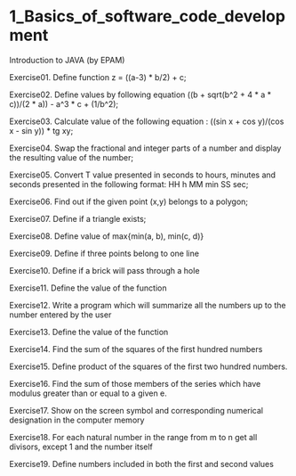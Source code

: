 # 1_Basics_of_software_code_development
Introduction to JAVA (by EPAM)

Exercise01. Define function z = ((a-3) * b/2) + c;

Exercise02. Define values by following equation ((b + sqrt(b^2 + 4 * a * c))/(2 * a)) - a^3 * c + (1/b^2);

Exercise03. Calculate value of the following equation : ((sin x + cos y)/(cos x - sin y)) * tg xy;

Exercise04. Swap the fractional and integer parts of a number and display the resulting value of the number;

Exercise05. Convert T value presented in seconds to hours, minutes and seconds presented in the following format: HH h MM min SS sec;

Exercise06. Find out if the given point (x,y) belongs to a polygon;

Exercise07. Define if a triangle exists;

Exercise08. Define value of max{min(a, b), min(c, d)}

Exercise09. Define if three points belong to one line

Exercise10. Define if a brick will pass through a hole

Exercise11. Define the value of the function

Exercise12. Write a program which will summarize all the numbers up to the number entered by the user

Exercise13. Define the value of the function

Exercise14. Find the sum of the squares of the first hundred numbers

Exercise15. Define product of the squares of the first two hundred numbers.

Exercise16. Find the sum of those members of the series which have modulus greater than or equal to a given e.

Exercise17. Show on the screen symbol and corresponding numerical designation in the computer memory

Exercise18. For each natural number in the range from m to n get all divisors, except 1 and the number itself

Exercise19. Define numbers included in both the first and second values
